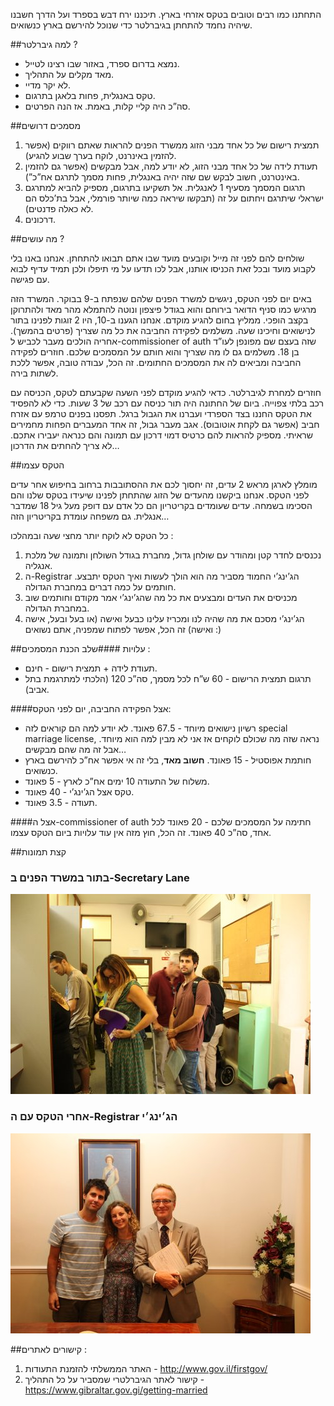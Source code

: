 התחתנו כמו רבים וטובים בטקס אזרחי בארץ. תיכננו ירח דבש בספרד ועל הדרך חשבנו שיהיה נחמד להתחתן בגיברלטר כדי שנוכל להירשם בארץ כנשואים.

##למה גיברלטר ?

- נמצא בדרום ספרד, באזור שבו רצינו לטייל.
- מאד מקלים על התהליך.
- לא יקר מדיי.
- טקס באנגלית, פחות בלאגן בתרגום.
- סה”כ היה קליי קלות, באמת. אז הנה הפרטים.

##מסמכים דרושים
1. תמצית רישום של כל אחד מבני הזוג ממשרד הפנים להראות שאתם רווקים (אפשר להזמין באינרנט, לוקח בערך שבוע להגיע).
2. תעודת לידה של כל אחד מבני הזוג, לא יודע למה, אבל מבקשים (אפשר גם להזמין באינטרנט, חשוב לבקש שם שזה יהיה באנגלית, פחות מסמך לתרגם אח”כ”).
3. תרגום המסמך מסעיף 1 לאנגלית. אל תשקיעו בתרגום, מספיק להביא למתרגם ישראלי שיתרגם ויחתום על זה (תבקשו שיראה כמה שיותר פורמלי, אבל בת’כלס הם לא כאלה פדנטים).
4. דרכונים.

##מה עושים ?

שולחים להם לפני זה מייל וקובעים מועד שבו אתם תבואו להתחתן. אנחנו באנו בלי לקבוע מועד ובכל זאת הכניסו אותנו, אבל לכו תדעו על מי תיפלו ולכן תמיד עדיף לבוא עם פגישה.

באים יום לפני הטקס, ניגשים למשרד הפנים שלהם שנפתח ב-9 בבוקר. המשרד הזה מרגיש כמו סניף הדואר בירוחם והוא בגודל פיצפון ונוטה להתמלא מהר מאד ולהתרוקן בקצב הופכי. ממליץ בחום להגיע מוקדם. אנחנו הגענו ב-10, היו 2 זוגות לפנינו בתור לנישואים וחיכינו שעה.
משלמים לפקידה החביבה את כל מה שצריך (פרטים בהמשך). אחריה הולכים מעבר לכביש ל-commissioner of auth שזה בעצם שם מפונפן לעו”ד בן 18. משלמים גם לו מה שצריך והוא חותם על המסמכים שלכם. חוזרים לפקידה החביבה ומביאים לה את המסמכים החתומים. זה הכל, עבודה טובה, אפשר ללכת לשתות בירה.

חוזרים למחרת לגיברלטר. כדאי להגיע מוקדם לפני השעה שקבעתם לטקס, הכניסה עם רכב בלתי צפוייה. ביום של החתונה היה תור כניסה עם רכב של 3 שעות. כדי לא להפסיד את הטקס החננו בצד הספרדי ועברנו את הגבול ברגל. תפסנו בפנים טרמפ עם אזרח חביב (אפשר גם לקחת אוטובוס). אגב מעבר גבול, זה אחד המעברים הפחות מחמירים שראיתי. מספיק להראות להם כרטיס דמוי דרכון עם תמונה והם כנראה יעבירו אתכם. לא צריך להחתים את הדרכון…

##הטקס עצמו

מומלץ לארגן מראש 2 עדים, זה יחסוך לכם את ההסתובבות ברחוב בחיפוש אחר עדים לפני הטקס. אנחנו ביקשנו מהעדים של הזוג שהתחתן לפנינו שיעידו בטקס שלנו והם הסכימו בשמחה. עדים שעומדים בקריטריון הם כל אדם עם דופק מעל גיל 18 שמדבר אנגלית. גם משפחה עומדת בקריטריון הזה…

כל הטקס לא לוקח יותר מחצי שעה ובמהלכו :

1. נכנסים לחדר קטן ומהודר עם שולחן גדול, מחברת בגודל השולחן ותמונה של מלכת אנגליה.
2. ה-Registrar הג’ינג’י החמוד מסביר מה הוא הולך לעשות ואיך הטקס יתבצע. חותמים על כמה דברים במחברת הגדולה.
3. מכניסים את העדים ומבצעים את כל מה שהג’ינג’י אמר מקודם וחותמים שוב במחברת הגדולה.
4. הג’ינג’י מסכם את מה שהיה לנו ומכריז עלינו כבעל ואישה (או בעל ובעל, אישה ואישה)
זה הכל, אפשר לפתוח שמפניה, אתם נשואים :)

##עלויות
####שלב הכנת המסמכים :
- תעודת לידה + תמצית רישום - חינם.
- תרגום תמצית הרישום - 60 ש”ח לכל מסמך, סה”כ 120 (הלכתי למתרגמת בתל אביב).

####אצל הפקידה החביבה, יום לפני הטקס:
- רשיון נישואים מיוחד - 67.5 פאונד. לא יודע למה הם קוראים לזה special marriage license, נראה שזה מה שכולם לוקחים אז אני לא מבין למה הוא מיוחד. אבל זה מה שהם מבקשים…
- חותמת אפוסטיל - 15 פאונד. **חשוב מאד**, בלי זה אי אפשר אח”כ להירשם בארץ כנשואים.
- משלוח של התעודה 10 ימים אח”כ לארץ - 5 פאונד.
- טקס אצל הג’ינג’י - 40 פאונד.
- תעודה - 3.5 פאונד.

####אצל ה-commissioner of auth
חתימה על המסמכים שלכם - 20 פאונד לכל אחד, סה”כ 40 פאונד.
זה הכל, חוץ מזה אין עוד עלויות ביום הטקס עצמו.

##קצת תמונות
### בתור במשרד הפנים ב-Secretary Lane
![image](assets/img/posts/חתונה-אזרחית-בגיברלטר/IMG_1247.JPG)

### אחרי הטקס עם ה-Registrar הג׳ינג׳י
![image](assets/img/posts/חתונה-אזרחית-בגיברלטר/IMG_1357.JPG)

##קישורים לאתרים :
1. האתר הממשלתי להזמנת התעודות - http://www.gov.il/firstgov/
2. קישור לאתר הגיברלטרי שמסביר על כל התהליך - https://www.gibraltar.gov.gi/getting-married